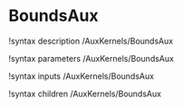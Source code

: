 <!-- MOOSE Documentation Stub: Remove this when content is added. -->

# BoundsAux
!syntax description /AuxKernels/BoundsAux

!syntax parameters /AuxKernels/BoundsAux

!syntax inputs /AuxKernels/BoundsAux

!syntax children /AuxKernels/BoundsAux
